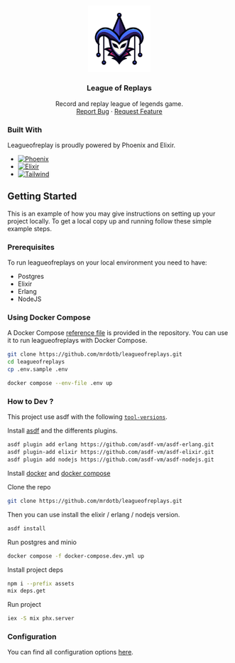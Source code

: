 <p align="center">
  <a href="https://plausible.io/">
    <img src="https://raw.githubusercontent.com/mrdotb/leagueofreplays/main/priv/static/images/logo.svg" width="140px" alt="League of Replays" />
  </a>


  <h3 align="center">League of Replays</h3>

  <p align="center">
    Record and replay league of legends game.
    <br />
    <a href="https://github.com/mrdotb/leagueofreplays/issues">Report Bug</a>
    ·
    <a href="https://github.com/mrdotb/leagueofreplays/issues">Request Feature</a>
  </p>
</p>

### Built With

Leagueofreplay is proudly powered by Phoenix and Elixir.

* [![Phoenix][Phoenix]][Phoenix-url]
* [![Elixir][Elixir]][Elixir-url]
* [![Tailwind][Tailwind]][Tailwind-url]

## Getting Started

This is an example of how you may give instructions on setting up your project locally.
To get a local copy up and running follow these simple example steps.

### Prerequisites

To run leagueofreplays on your local environment you need to have:
* Postgres
* Elixir
* Erlang
* NodeJS

### Using Docker Compose

A Docker Compose [reference file](https://github.com/mrdotb/leagueofreplays/blob/main/docker-compose.yml) is provided in the repository. You can use it to run leagueofreplays with Docker Compose.

```sh
git clone https://github.com/mrdotb/leagueofreplays.git
cd leagueofreplays
cp .env.sample .env
```

```sh
docker compose --env-file .env up
```

### How to Dev ?

This project use asdf with the following [`tool-versions`](https://github.com/mrdotb/leagueofreplays/blob/main/.tool-versions).

Install [asdf](https://asdf-vm.com/guide/getting-started.html) and the differents plugins.

```sh
asdf plugin add erlang https://github.com/asdf-vm/asdf-erlang.git
asdf plugin-add elixir https://github.com/asdf-vm/asdf-elixir.git
asdf plugin add nodejs https://github.com/asdf-vm/asdf-nodejs.git
```

Install [docker](https://docs.docker.com/engine/install/) and [docker compose](https://docs.docker.com/compose/install/)

Clone the repo

```sh
git clone https://github.com/mrdotb/leagueofreplays.git
```

Then you can use install the elixir / erlang / nodejs version.

```sh
asdf install
```
Run postgres and minio

```sh
docker compose -f docker-compose.dev.yml up
```

Install project deps

```sh
npm i --prefix assets
mix deps.get
```

Run project
```sh
iex -S mix phx.server
```

### Configuration

You can find all configuration options [here]().


<!-- MARKDOWN LINKS & IMAGES -->
<!-- https://www.markdownguide.org/basic-syntax/#reference-style-links -->
[Elixir]: https://img.shields.io/badge/elixir-4B275F?style=for-the-badge&logo=elixir&logoColor=white
[Elixir-url]: https://elixir-lang.org/
[Tailwind]: https://img.shields.io/badge/tailwind-06B6D4?style=for-the-badge&logo=tailwindcss&logoColor=white
[Tailwind-url]: https://tailwindcss.com/
[Phoenix]: https://img.shields.io/badge/phoenix-f35424?style=for-the-badge&logo=&logoColor=white
[Phoenix-url]: https://www.phoenixframework.org/

